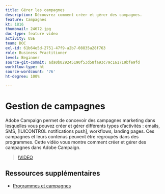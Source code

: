 ```yaml
---
title: Gérer les campagnes
description: Découvrez comment créer et gérer des campagnes.
feature: Campagnes
kt: 1816
thumbnail: 24672.jpg
doc-type: feature video
activity: USE
team: DOC
exl-id: 61b64e5d-2751-47f9-a2b7-08835a28f763
role: Business Practitioner
level: Beginner
source-git-commit: ada0b029245190f53d58fa93c79c161719bfe9fd
workflow-type: ht
source-wordcount: '76'
ht-degree: 100%

---
```


# Gestion de campagnes

Adobe Campaign permet de concevoir des campagnes marketing dans lesquelles vous pouvez créer et gérer différents types d’activités : emails, SMS, [!UICONTROL notifications push], workflows, landing pages. Ces campagnes et leurs contenus peuvent être regroupés dans des programmes. Cette vidéo vous montre comment créer et gérer des campagnes dans Adobe Campaign.

>[!VIDEO](https://video.tv.adobe.com/v/24672?quality=12)

## Ressources supplémentaires

* [Programmes et campagnes](https://experienceleague.adobe.com/docs/campaign-standard/using/getting-started/marketing-plans/programs-and-campaigns.html?lang=fr)
